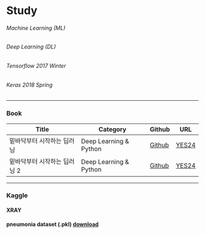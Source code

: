 # Study
###### Machine Learning (ML)
###### Deep Learning (DL)
###### Tensorflow 2017 Winter
###### Keras 2018 Spring
----------
### Book

| Title | Category | Github | URL |
|-------|----------|--------|-----|
| 밑바닥부터 시작하는 딥러닝 | Deep Learning & Python |[Github]()|[YES24](http://www.yes24.com/Product/Goods/34970929?scode=032&OzSrank=1)|
| 밑바닥부터 시작하는 딥러닝 2 | Deep Learning & Python |[Github]()|[YES24](http://www.yes24.com/Product/Goods/72173703?scode=032&OzSrank=2)|
----------
### Kaggle
#### XRAY
#### pneumonia dataset (.pkl) [download](https://drive.google.com/drive/folders/102q8Y446NfhLaY_P_vAZFKNOHr8hMZ5w?usp=sharing)
